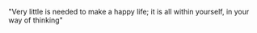 ---
---

"Very little is needed to make a happy life; it is all within yourself, in your way of thinking"






